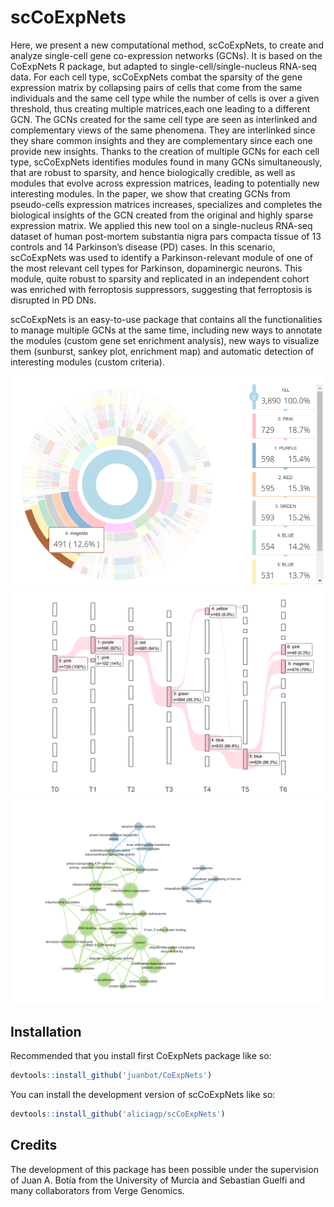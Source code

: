 
# scCoExpNets

Here, we present a new computational method, scCoExpNets, to create and analyze single-cell gene co-expression networks (GCNs). It is based on the CoExpNets R package, but adapted to single-cell/single-nucleus RNA-seq data. For each cell type, scCoExpNets combat the sparsity of the gene expression matrix by collapsing pairs of cells that come from the same individuals and the same cell type while the number of cells is over a given threshold, thus creating multiple matrices,each one leading to a different GCN. The GCNs created for the same cell type are seen as interlinked and complementary views of the same phenomena. They are interlinked since they share common insights and they are complementary since each one provide new insights. Thanks to the creation of multiple GCNs for each cell type, scCoExpNets identifies modules found in many GCNs simultaneously, that are robust to sparsity, and hence biologically credible, as well as modules that evolve across expression matrices, leading to potentially new interesting modules. In the paper, we show that creating GCNs from pseudo-cells expression matrices increases, specializes and completes the biological insights of the GCN created from the original and highly sparse expression matrix. We applied this new tool on a single-nucleus RNA-seq dataset of human post-mortem substantia nigra pars compacta tissue of 13 controls and 14 Parkinson’s disease (PD) cases. In this scenario, scCoExpNets was used to identify a Parkinson-relevant module of one of the most relevant cell types for Parkinson, dopaminergic neurons. This module, quite robust to sparsity and replicated in an independent cohort was enriched with ferroptosis suppressors, suggesting that ferroptosis is disrupted in PD DNs.


scCoExpNets is an easy-to-use package that contains all the functionalities to manage multiple GCNs at the same time, including new ways to annotate the modules (custom gene set enrichment analysis), new ways to visualize them (sunburst, sankey plot, enrichment map) and automatic detection of interesting modules (custom criteria). 


![sunburst](./figures/sunburst.png)
![sunburst](./figures/sankey_plot.png)
![sunburst](./figures/enrichment_map.png)

## Installation

Recommended that you install first CoExpNets package like so:

``` r
devtools::install_github('juanbot/CoExpNets')
```

You can install the development version of scCoExpNets like so:

``` r
devtools::install_github('aliciagp/scCoExpNets')
```


## Credits

The development of this package has been possible under the supervision of Juan A. Botía from the University of Murcia and Sebastian Guelfi and many collaborators from Verge Genomics.



